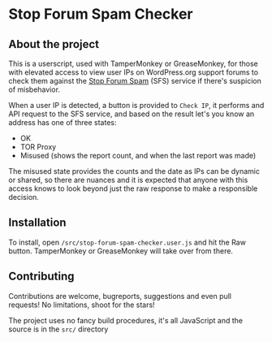 # Stop Forum Spam Checker

## About the project

This is a userscript, used with TamperMonkey or GreaseMonkey, for those with elevated access to view user IPs on WordPress.org support forums to check them against the [Stop Forum Spam](https://www.stopforumspam.com/) (SFS) service if there's suspicion of misbehavior.

When a user IP is detected, a button is provided to `Check IP`, it performs and API request to the SFS service, and based on the result let's you know an address has one of three states:

- OK
- TOR Proxy
- Misused (shows the report count, and when the last report was made)

The misused state provides the counts and the date as IPs can be dynamic or shared, so there are nuances and it is expected that anyone with this access knows to look beyond just the raw response to make a responsible decision.

## Installation

To install, open `/src/stop-forum-spam-checker.user.js` and hit the Raw button. TamperMonkey or GreaseMonkey will take over from there.

## Contributing

Contributions are welcome, bugreports, suggestions and even pull requests! No limitations, shoot for the stars!

The project uses no fancy build procedures, it's all JavaScript and the source is in the `src/` directory

